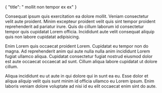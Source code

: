{
  "title": " mollit non tempor ex ex"
}

Consequat ipsum quis exercitation ea dolore mollit. Veniam consectetur velit aute proident. Minim excepteur proident velit quis sint tempor proident reprehenderit ad pariatur irure. Quis do cillum laborum id consectetur tempor quis cupidatat Lorem officia. Incididunt aute velit consequat aliquip quis non labore cupidatat adipisicing.

Enim Lorem quis occaecat proident Lorem. Cupidatat eu tempor non do magna. Ad reprehenderit anim qui aute nulla nulla anim incididunt Lorem fugiat ullamco aliqua. Cupidatat consectetur fugiat nostrud eiusmod dolor est aute occaecat occaecat ad sunt. Cillum aliqua labore cupidatat ut dolore cillum.

Aliqua incididunt eu ut aute in qui dolore qui in sunt ea eu. Esse dolor et aliqua aliquip velit quis sunt minim id officia ullamco eu Lorem ipsum. Enim laboris veniam dolore voluptate ad nisi id eu elit occaecat enim sint do aute.